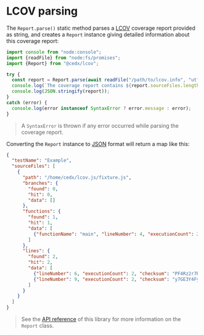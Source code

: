 # LCOV parsing
The `Report.parse()` static method parses a [LCOV](https://github.com/linux-test-project/lcov) coverage report provided as string,
and creates a `Report` instance giving detailed information about this coverage report:

```javascript
import console from "node:console";
import {readFile} from "node:fs/promises";
import {Report} from "@cedx/lcov";

try {
  const report = Report.parse(await readFile("/path/to/lcov.info", "utf8"));
  console.log(`The coverage report contains ${report.sourceFiles.length} source files:`);
  console.log(JSON.stringify(report));
}
catch (error) {
  console.log(error instanceof SyntaxError ? error.message : error);
}
```

> A `SyntaxError` is thrown if any error occurred while parsing the coverage report.

Converting the `Report` instance to [JSON](https://www.json.org) format will return a map like this:

```json
{
  "testName": "Example",
  "sourceFiles": [
    {
      "path": "/home/cedx/lcov.js/fixture.js",
      "branches": {
        "found": 0,
        "hit": 0,
        "data": []
      },
      "functions": {
        "found": 1,
        "hit": 1,
        "data": [
          {"functionName": "main", "lineNumber": 4, "executionCount": 2}
        ]
      },
      "lines": {
        "found": 2,
        "hit": 2,
        "data": [
          {"lineNumber": 6, "executionCount": 2, "checksum": "PF4Rz2r7RTliO9u6bZ7h6g"},
          {"lineNumber": 9, "executionCount": 2, "checksum": "y7GE3Y4FyXCeXcrtqgSVzw"}
        ]
      }
    }
  ]
}
```

> See the [API reference](api/) of this library for more information on the `Report` class.
